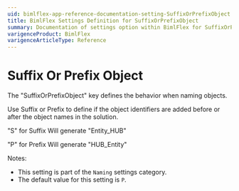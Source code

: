 ```yaml
---
uid: bimlflex-app-reference-documentation-setting-SuffixOrPrefixObject
title: BimlFlex Settings Definition for SuffixOrPrefixObject
summary: Documentation of settings option within BimlFlex for SuffixOrPrefixObject
varigenceProduct: BimlFlex
varigenceArticleType: Reference
---
```


# Suffix Or Prefix Object

The "SuffixOrPrefixObject" key defines the behavior when naming objects.

Use Suffix or Prefix to define if the object identifiers are added before or after the object names in the solution.

"S" for Suffix Will generate "Entity_HUB"

"P" for Prefix Will generate "HUB_Entity"

Notes:

* This setting is part of the `Naming` settings category.
* The default value for this setting is `P`.
